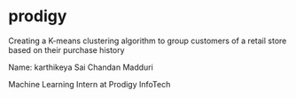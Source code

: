 # prodigy

Creating a K-means clustering algorithm to group customers of a retail store based on their purchase history

Name: karthikeya Sai Chandan Madduri

Machine Learning Intern at Prodigy InfoTech
